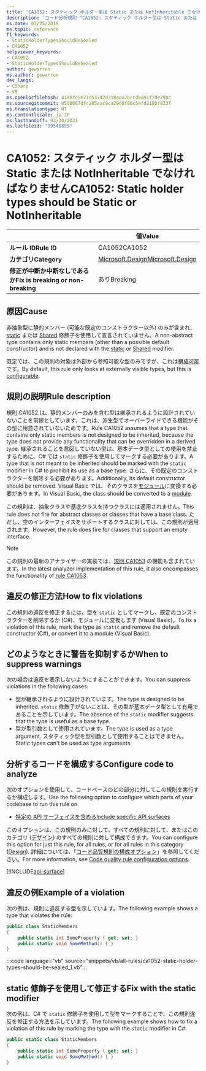 ```yaml
---
title: 'CA1052: スタティック ホルダー型は Static または NotInheritable でなければなりません (コード分析)'
description: 'コード分析規則 "CA1052: スタティック ホルダー型は Static または NotInheritable でなければなりません" について説明します'
ms.date: 07/25/2019
ms.topic: reference
f1_keywords:
- StaticHolderTypesShouldBeSealed
- CA1052
helpviewer_keywords:
- CA1052
- StaticHolderTypesShouldBeSealed
author: gewarren
ms.author: gewarren
dev_langs:
- CSharp
- VB
ms.openlocfilehash: 4188fc5e77d53742d218ada2bccdbd91f7de79bc
ms.sourcegitcommit: 05d0087dfca85aac9ca2960f86c5efd218bf833f
ms.translationtype: HT
ms.contentlocale: ja-JP
ms.lasthandoff: 03/30/2021
ms.locfileid: "99546895"
---
```

# <a name="ca1052-static-holder-types-should-be-static-or-notinheritable"></a><span data-ttu-id="4214a-103">CA1052: スタティック ホルダー型は Static または NotInheritable でなければなりません</span><span class="sxs-lookup"><span data-stu-id="4214a-103">CA1052: Static holder types should be Static or NotInheritable</span></span>

| | <span data-ttu-id="4214a-104">値</span><span class="sxs-lookup"><span data-stu-id="4214a-104">Value</span></span> |
|-|-|
| <span data-ttu-id="4214a-105">**ルール ID**</span><span class="sxs-lookup"><span data-stu-id="4214a-105">**Rule ID**</span></span> |<span data-ttu-id="4214a-106">CA1052</span><span class="sxs-lookup"><span data-stu-id="4214a-106">CA1052</span></span>|
| <span data-ttu-id="4214a-107">**カテゴリ**</span><span class="sxs-lookup"><span data-stu-id="4214a-107">**Category**</span></span> |[<span data-ttu-id="4214a-108">Microsoft.Design</span><span class="sxs-lookup"><span data-stu-id="4214a-108">Microsoft.Design</span></span>](design-warnings.md)|
| <span data-ttu-id="4214a-109">**修正が中断か中断なしであるか**</span><span class="sxs-lookup"><span data-stu-id="4214a-109">**Fix is breaking or non-breaking**</span></span> |<span data-ttu-id="4214a-110">あり</span><span class="sxs-lookup"><span data-stu-id="4214a-110">Breaking</span></span>|

## <a name="cause"></a><span data-ttu-id="4214a-111">原因</span><span class="sxs-lookup"><span data-stu-id="4214a-111">Cause</span></span>

<span data-ttu-id="4214a-112">非抽象型に静的メンバー (可能な既定のコンストラクター以外) のみが含まれ、[static](../../../csharp/language-reference/keywords/static.md) または [Shared](../../../visual-basic/language-reference/modifiers/shared.md) 修飾子を使用して宣言されていません。</span><span class="sxs-lookup"><span data-stu-id="4214a-112">A non-abstract type contains only static members (other than a possible default constructor) and is not declared with the [static](../../../csharp/language-reference/keywords/static.md) or [Shared](../../../visual-basic/language-reference/modifiers/shared.md) modifier.</span></span>

<span data-ttu-id="4214a-113">既定では、この規則の対象は外部から参照可能な型のみですが、これは[構成可能](#configure-code-to-analyze)です。</span><span class="sxs-lookup"><span data-stu-id="4214a-113">By default, this rule only looks at externally visible types, but this is [configurable](#configure-code-to-analyze).</span></span>

## <a name="rule-description"></a><span data-ttu-id="4214a-114">規則の説明</span><span class="sxs-lookup"><span data-stu-id="4214a-114">Rule description</span></span>

<span data-ttu-id="4214a-115">規則 CA1052 は、静的メンバーのみを含む型は継承されるように設計されていないことを前提としています。これは、派生型でオーバーライドできる機能がその型に用意されていないためです。</span><span class="sxs-lookup"><span data-stu-id="4214a-115">Rule CA1052 assumes that a type that contains only static members is not designed to be inherited, because the type does not provide any functionality that can be overridden in a derived type.</span></span> <span data-ttu-id="4214a-116">継承されることを意図していない型は、基本データ型としての使用を禁止するために、C# では `static` 修飾子を使用してマークする必要があります。</span><span class="sxs-lookup"><span data-stu-id="4214a-116">A type that is not meant to be inherited should be marked with the `static` modifier in C# to prohibit its use as a base type.</span></span> <span data-ttu-id="4214a-117">さらに、その既定のコンストラクターを削除する必要があります。</span><span class="sxs-lookup"><span data-stu-id="4214a-117">Additionally, its default constructor should be removed.</span></span> <span data-ttu-id="4214a-118">Visual Basic では、そのクラスを[モジュール](../../../visual-basic/language-reference/statements/module-statement.md)に変換する必要があります。</span><span class="sxs-lookup"><span data-stu-id="4214a-118">In Visual Basic, the class should be converted to a [module](../../../visual-basic/language-reference/statements/module-statement.md).</span></span>

<span data-ttu-id="4214a-119">この規則は、抽象クラスや基底クラスを持つクラスには適用されません。</span><span class="sxs-lookup"><span data-stu-id="4214a-119">This rule does not fire for abstract classes or classes that have a base class.</span></span> <span data-ttu-id="4214a-120">ただし、空のインターフェイスをサポートするクラスに対しては、この規則が適用されます。</span><span class="sxs-lookup"><span data-stu-id="4214a-120">However, the rule does fire for classes that support an empty interface.</span></span>

> [!NOTE]
> <span data-ttu-id="4214a-121">この規則の最新のアナライザーの実装では、[規則 CA1053](ca1053.md) の機能も含まれています。</span><span class="sxs-lookup"><span data-stu-id="4214a-121">In the latest analyzer implementation of this rule, it also encompasses the functionality of [rule CA1053](ca1053.md).</span></span>

## <a name="how-to-fix-violations"></a><span data-ttu-id="4214a-122">違反の修正方法</span><span class="sxs-lookup"><span data-stu-id="4214a-122">How to fix violations</span></span>

<span data-ttu-id="4214a-123">この規則の違反を修正するには、型を `static` としてマークし、既定のコンストラクターを削除するか (C#)、モジュールに変換します (Visual Basic)。</span><span class="sxs-lookup"><span data-stu-id="4214a-123">To fix a violation of this rule, mark the type as `static` and remove the default constructor (C#), or convert it to a module (Visual Basic).</span></span>

## <a name="when-to-suppress-warnings"></a><span data-ttu-id="4214a-124">どのようなときに警告を抑制するか</span><span class="sxs-lookup"><span data-stu-id="4214a-124">When to suppress warnings</span></span>

<span data-ttu-id="4214a-125">次の場合は違反を表示しないようにすることができます。</span><span class="sxs-lookup"><span data-stu-id="4214a-125">You can suppress violations in the following cases:</span></span>

- <span data-ttu-id="4214a-126">型が継承されるように設計されています。</span><span class="sxs-lookup"><span data-stu-id="4214a-126">The type is designed to be inherited.</span></span> <span data-ttu-id="4214a-127">`static` 修飾子がないことは、その型が基本データ型として有用であることを示しています。</span><span class="sxs-lookup"><span data-stu-id="4214a-127">The absence of the `static` modifier suggests that the type is useful as a base type.</span></span>
- <span data-ttu-id="4214a-128">型が型引数として使用されています。</span><span class="sxs-lookup"><span data-stu-id="4214a-128">The type is used as a type argument.</span></span> <span data-ttu-id="4214a-129">スタティック型を型引数として使用することはできません。</span><span class="sxs-lookup"><span data-stu-id="4214a-129">Static types can't be used as type arguments.</span></span>

## <a name="configure-code-to-analyze"></a><span data-ttu-id="4214a-130">分析するコードを構成する</span><span class="sxs-lookup"><span data-stu-id="4214a-130">Configure code to analyze</span></span>

<span data-ttu-id="4214a-131">次のオプションを使用して、コードベースのどの部分に対してこの規則を実行するか構成します。</span><span class="sxs-lookup"><span data-stu-id="4214a-131">Use the following option to configure which parts of your codebase to run this rule on.</span></span>

- [<span data-ttu-id="4214a-132">特定の API サーフェイスを含める</span><span class="sxs-lookup"><span data-stu-id="4214a-132">Include specific API surfaces</span></span>](#include-specific-api-surfaces)

<span data-ttu-id="4214a-133">このオプションは、この規則のみに対して、すべての規則に対して、またはこのカテゴリ ([デザイン](design-warnings.md)) のすべての規則に対して構成できます。</span><span class="sxs-lookup"><span data-stu-id="4214a-133">You can configure this option for just this rule, for all rules, or for all rules in this category ([Design](design-warnings.md)).</span></span> <span data-ttu-id="4214a-134">詳細については、「[コード品質規則の構成オプション](../code-quality-rule-options.md)」を参照してください。</span><span class="sxs-lookup"><span data-stu-id="4214a-134">For more information, see [Code quality rule configuration options](../code-quality-rule-options.md).</span></span>

[!INCLUDE[api-surface](~/includes/code-analysis/api-surface.md)]

## <a name="example-of-a-violation"></a><span data-ttu-id="4214a-135">違反の例</span><span class="sxs-lookup"><span data-stu-id="4214a-135">Example of a violation</span></span>

<span data-ttu-id="4214a-136">次の例は、規則に違反する型を示しています。</span><span class="sxs-lookup"><span data-stu-id="4214a-136">The following example shows a type that violates the rule:</span></span>

```csharp
public class StaticMembers
{
    public static int SomeProperty { get; set; }
    public static void SomeMethod() { }
}
```

:::code language="vb" source="snippets/vb/all-rules/ca1052-static-holder-types-should-be-sealed_1.vb":::

## <a name="fix-with-the-static-modifier"></a><span data-ttu-id="4214a-137">static 修飾子を使用して修正する</span><span class="sxs-lookup"><span data-stu-id="4214a-137">Fix with the static modifier</span></span>

<span data-ttu-id="4214a-138">次の例は、C# で `static` 修飾子を使用して型をマークすることで、この規則違反を修正する方法を示しています。</span><span class="sxs-lookup"><span data-stu-id="4214a-138">The following example shows how to fix a violation of this rule by marking the type with the `static` modifier in C#:</span></span>

```csharp
public static class StaticMembers
{
    public static int SomeProperty { get; set; }
    public static void SomeMethod() { }
}
```
